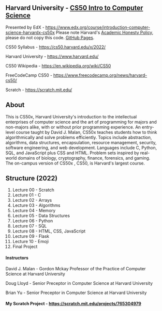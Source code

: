 ## Harvard University - [CS50 Intro to Computer Science](https://cs50.harvard.edu/x/2022/)
Presented by EdX - https://www.edx.org/course/introduction-computer-science-harvardx-cs50x
Please note Harvard's [Academic Honesty Policy](https://cs50.harvard.edu/x/2022/honesty/), please do not copy this code.
[GitHub Pages](https://pages.github.com/).

CS50 Syllabus - https://cs50.harvard.edu/x/2022/

Harvard University - https://www.harvard.edu/

CS50 Wikipedia - https://en.wikipedia.org/wiki/CS50

FreeCodeCamp CS50 - https://www.freecodecamp.org/news/harvard-cs50/

Scratch - https://scratch.mit.edu/

## About
This is CS50x, Harvard University's introduction to the intellectual enterprises of computer science and the art of programming for majors and non-majors alike, with or without prior programming experience. An entry-level course taught by David J. Malan, CS50x teaches students how to think algorithmically and solve problems efficiently. Topics include abstraction, algorithms, data structures, encapsulation, resource management, security, software engineering, and web development. Languages include C, Python, SQL, and JavaScript plus CSS and HTML. Problem sets inspired by real-world domains of biology, cryptography, finance, forensics, and gaming. The on-campus version of CS50x , CS50, is Harvard's largest course.

## Structure (2022)
1. Lecture 00 - Scratch
2. Lecture 01 - C
3. Lecture 02 - Arrays
4. Lecture 03 - Algorithms
5. Lecture 04 - Memory
6. Lecture 05 - Data Structures
7. Lecture 06 - Python
8. Lecture 07 - SQL
9. Lecture 08 - HTML, CSS, JavaScript
10. Lecture 09 - Flask
11. Lecture 10 - Emoji
12. Final Project

#### Instructors
David J. Malan - Gordon Mckay Professor of the Practice of Computer Science at Harvard University

Doug Lloyd - Senior Preceptor in Computer Science at Harvard University

Brian Yu - Senior Preceptor in Computer Science at Harvard University

#### My Scratch Project - https://scratch.mit.edu/projects/765304979
